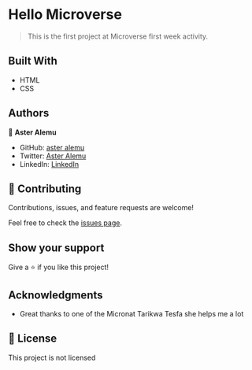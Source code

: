 # Hello Microverse

> This is the first project at Microverse first week activity.

## Built With

- HTML 
- CSS

## Authors

👤 **Aster Alemu**

- GitHub: [aster alemu](https://github.com/aster-alemu)
- Twitter: [Aster Alemu](https://twitter.com/asteralemu)
- LinkedIn: [LinkedIn](https://linkedin.com/in/aster-alemu)

## 🤝 Contributing

Contributions, issues, and feature requests are welcome!

Feel free to check the [issues page](../../issues/).

## Show your support

Give a ⭐️ if you like this project!

## Acknowledgments

- Great thanks to one of the Micronat Tarikwa Tesfa she helps me a lot

## 📝 License

This project is not licensed 